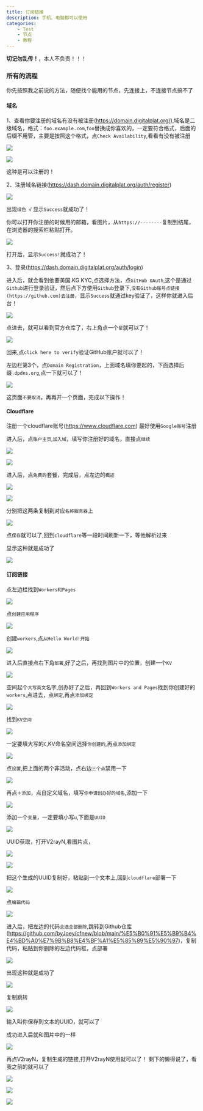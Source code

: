 ```yaml
---
title: 订阅链接
description: 手机、电脑都可以使用
categories:
    - Test
    - 节点
    - 教程
---
```

**切记勿乱传！**，本人不负责！！！

### 所有的流程
 
 你先按照我之前说的方法，随便找个能用的节点，先连接上，不连接节点搞不了

 #### 域名

 1、查看你要注册的域名有没有被注册(https://domain.digitalplat.org/),域名是二级域名，格式：`foo.example.com`,`foo`替换成你喜欢的，一定要符合格式，后面的后缀不用管，主要是按照这个格式，点`Check Availability`,看看有没有被注册

 ![](https://telegraph-image-5tj.pages.dev/file/AgACAgUAAyEGAAS6dLpwAAMbaP9VENd1IS-2u4BM_PuD8qw3EIIAAtoMaxvkPPlXmONKHDadGCYBAAMCAAN3AAM2BA.png)

 ![](https://telegraph-image-5tj.pages.dev/file/AgACAgUAAyEGAAS6dLpwAAMcaP9VefZz5DwQAAFFW5NgaErY5E9IAALcDGsb5Dz5VwnxpL3IVV-wAQADAgADdwADNgQ.png)
 
 这种是可以注册的！

 2、注册域名链接(https://dash.domain.digitalplat.org/auth/register)

 ![](https://telegraph-image-5tj.pages.dev/file/AgACAgUAAyEGAAS6dLpwAAMdaP9c4tJVjgABCMM_-LXn0x23Q5IdAALmDGsb5Dz5V5t-C786Z-yCAQADAgADeQADNgQ.png)

 出现`绿色 √` 显示`Success`就成功了！

 你可以打开你注册的时候用的邮箱，看图片，从`https://--------`复制到结尾，在浏览器的搜索栏粘贴打开。

 ![](https://telegraph-image-5tj.pages.dev/file/AgACAgUAAyEGAAS6dLpwAAMeaP9d8ZWgqDSzmTYwiRR3bocxcocAAukMaxvkPPlXfAfLwj-xwBUBAAMCAAN4AAM2BA.png)
 
 打开后，显示`Success!`就成功了！
 
 3、登录(https://dash.domain.digitalplat.org/auth/login)
 
 进入后，就会看到他要美国.KG KYC,点选择方法，点`GitHub OAuth`,这个是通过`Github`进行登录验证，然后点下方使用`Github`登录下,`没有Github账号点链接(https://github.com)去注册`，显示`Success`就通过key验证了，这样你就进入后台！

 ![](https://telegraph-image-5tj.pages.dev/file/AgACAgUAAyEGAAS6dLpwAAMjaP9j-28h4ibImOT3RuWnEAfWqbAAAgUNaxvkPPlXAjT6xT6Tn8wBAAMCAAN3AAM2BA.png)

 

 点进去，就可以看到官方仓库了，右上角点一个`星`就可以了！

 ![](https://telegraph-image-5tj.pages.dev/file/AgACAgUAAyEGAAS6dLpwAAMiaP9jxL9jo0A7V4mbPOxLJwweCVcAAgINaxvkPPlXxCOgBHgaoHIBAAMCAANtAAM2BA.png)

 回来,点`click here to verify`验证GitHub账户就可以了！

 左边栏第3个，点`Domain Registration`，上面域名填你要起的，下面选择后缀`.dpdns.org`,点一下就可以了！

 ![](https://telegraph-image-5tj.pages.dev/file/AgACAgUAAyEGAAS6dLpwAAMkaP9kkgvtgoMHMYIiF9AT214rV3MAAgsNaxvkPPlXx4kX7pm18soBAAMCAAN5AAM2BA.png)
 
 这页面`不要取消`，再再开一个页面，完成以下操作！
 
 
#### Cloudflare
 
 注册一个cloudflare账号(https://www.cloudflare.com) 最好使用`Google账号`注册

 进入后，点`账户主页`,`加入域`，填写你注册好的域名，直接点`继续`

 ![](https://telegraph-image-5tj.pages.dev/file/AgACAgUAAyEGAAS6dLpwAAMmaP9mqb6LVlW5oGp1khUgiRNvYPsAAhQNaxvkPPlX250mJx0r_XABAAMCAAN4AAM2BA.png)

 ![](https://telegraph-image-5tj.pages.dev/file/AgACAgUAAyEGAAS6dLpwAAMlaP9mUJWQSNBDmJ1JRkCj6PqPXQsAAhINaxvkPPlXVptqWe_Vqw0BAAMCAAN3AAM2BA.png)

 进入后，点`免费的`套餐，完成后，点左边的`概述`

 ![](https://telegraph-image-5tj.pages.dev/file/AgACAgUAAyEGAAS6dLpwAAMoaP9rKqhEOzj613-kHrxMxBqIXHIAAiINaxvkPPlXaOPqXo6-wjoBAAMCAAN4AAM2BA.png)

 ![](https://telegraph-image-5tj.pages.dev/file/AgACAgUAAyEGAAS6dLpwAAMpaP9r2E00kQVQ0Muz2IQUUtdKyQEAAiUNaxvkPPlXpzN9-F9u2wsBAAMCAANtAAM2BA.png)

 分别把这两条复制到对应`名称服务器`上

 ![](https://telegraph-image-5tj.pages.dev/file/AgACAgUAAyEGAAS6dLpwAAMnaP9qzhW6XSXMqTmebND4bOyzG0MAAiENaxvkPPlXcTx5helTolUBAAMCAAN3AAM2BA.png)

 点`保存`就可以了,回到`cloudflare`等一段时间刷新一下，等他解析过来

 显示这种就是成功了

 ![](https://telegraph-image-5tj.pages.dev/file/AgACAgUAAyEGAAS6dLpwAAMqaP9tBrg5g4G5jXo68Abh8V3QNcMAAikNaxvkPPlXLcMqYXgv4m8BAAMCAAN5AAM2BA.png)

#### 订阅链接
 
 点左边栏找到`Workers和Pages`

 ![](https://telegraph-image-5tj.pages.dev/file/AgACAgUAAyEGAAS6dLpwAAMraP9tci7D4eKp45i-Pzl2DBsrMoYAAioNaxvkPPlXm23REoKh4-cBAAMCAANtAAM2BA.png)

 点`创建应用程序`

 ![](https://telegraph-image-5tj.pages.dev/file/AgACAgUAAyEGAAS6dLpwAAMsaP9t3ZfdPeN3Nk0VyA4E4vD2Nm0AAi0NaxvkPPlXeZ1lYoT44ewBAAMCAAN3AAM2BA.png)

 创建`workers`,点`从Hello World!开始`

 ![](https://telegraph-image-5tj.pages.dev/file/AgACAgUAAyEGAAS6dLpwAAMtaP9uUtdXOeXOV9XBNd7Eq-XhnxoAAi4NaxvkPPlXYVd0QRr2rUIBAAMCAAN5AAM2BA.png)

 进入后直接点右下角`部署`,好了之后，再找到图片中的位置，创建一个`KV`

 ![](https://telegraph-image-5tj.pages.dev/file/AgACAgUAAyEGAAS6dLpwAAMuaP9u27EfP9RzECSoK1hoyGXnksEAAi8NaxvkPPlXGKH5Q72G38gBAAMCAANtAAM2BA.png)

 空间起个`大写英文`名字,创办好了之后，再回到`Workers and Pages`找到你创建好的`workers`,点进去，点`绑定`,再点`添加绑定`
 
 ![](https://telegraph-image-5tj.pages.dev/file/AgACAgUAAyEGAAS6dLpwAAMvaP9wlM1vofyvUS19qAVn77JZwGQAAjYNaxvkPPlX7hu9H1nMS_4BAAMCAAN4AAM2BA.png)

 找到`KV空间`

 ![](https://telegraph-image-5tj.pages.dev/file/AgACAgUAAyEGAAS6dLpwAAMwaP9xCLQ-uwPbZSyDEDDHdLay9ZUAAjcNaxvkPPlXzHF0PGKbA_0BAAMCAAN4AAM2BA.png)

 一定要填大写的`C`,KV命名空间选择`你创建的`,再点`添加绑定`

 ![](https://telegraph-image-5tj.pages.dev/file/AgACAgUAAyEGAAS6dLpwAAMxaP9xd0t7K_6EQ12-LWpDJOKXHukAAj8NaxvkPPlXrMSXKZvQ4kgBAAMCAAN4AAM2BA.png)

 点`设置`,把上面的两个非活动，点右边`三个点`禁用一下

 ![](https://telegraph-image-5tj.pages.dev/file/AgACAgUAAyEGAAS6dLpwAAMzaP9yigMrbwlZQd7YxVkxGJJNWYAAAk8NaxvkPPlX6ZofxLlYh2ABAAMCAAN5AAM2BA.png)

 再点`＋添加`，点自定义域名，填写`你申请创办好的域名`,添加一下

 ![](https://telegraph-image-5tj.pages.dev/file/AgACAgUAAyEGAAS6dLpwAAM0aP9y5F-QtBKZLHuOIDULy4ep7rwAAlENaxvkPPlX7CNPKGKSrI4BAAMCAAN4AAM2BA.png)

 添加一个`变量`，一定要填小写`u`,下面是`UUID`

 ![](https://telegraph-image-5tj.pages.dev/file/AgACAgUAAyEGAAS6dLpwAAM1aP9za0uycQ6QYzMk1XyaTy9OiZkAAlQNaxvkPPlXGo5fy_OjaWEBAAMCAAN5AAM2BA.png)
 
 UUID获取，打开V2rayN,看图片点，
 
 ![](https://telegraph-image-5tj.pages.dev/file/AgACAgUAAyEGAAS6dLpwAAM2aP9zvCHEPlmAo2qB2AaQusSw_3AAAlUNaxvkPPlXLtLSgTOAfkwBAAMCAAN4AAM2BA.png)

 ![](https://telegraph-image-5tj.pages.dev/file/AgACAgUAAyEGAAS6dLpwAAM3aP90Xea98VMWwYsKvUdHS7qU0PcAAlcNaxvkPPlXfS7S9Ask4ToBAAMCAAN4AAM2BA.png)

 把这个生成的UUID复制好，粘贴到一个文本上,回到`cloudflare`部署一下

 ![](https://telegraph-image-5tj.pages.dev/file/AgACAgUAAyEGAAS6dLpwAAM4aP900cvKym27SLfnhwi-chw7akQAAlgNaxvkPPlXbvdARF4r7O4BAAMCAAN4AAM2BA.png)

 点`编辑代码`

 ![](https://telegraph-image-5tj.pages.dev/file/AgACAgUAAyEGAAS6dLpwAAM5aP91NK-r1tEzofdsZ6_p1SvjUx8AAlkNaxvkPPlX8PpHNQpPpXYBAAMCAAN5AAM2BA.png)

 进入后，把左边的代码`全选全部删除`,跳转到Github仓库(https://github.com/byJoey/cfnew/blob/main/%E5%B0%91%E5%B9%B4%E4%BD%A0%E7%9B%B8%E4%BF%A1%E5%85%89%E5%90%97)，复制代码，粘贴到你删除的左边代码框，点部署

 ![](https://telegraph-image-5tj.pages.dev/file/AgACAgUAAyEGAAS6dLpwAAM6aP94isafZcpx3SwHDbujPqCGjXwAAlwNaxvkPPlXDeNhP1aZvIUBAAMCAAN3AAM2BA.png)

 出现这种就是成功了

 ![](https://telegraph-image-5tj.pages.dev/file/AgACAgUAAyEGAAS6dLpwAAM7aP94za7nnSrZt5lCKL5Nzf4otOMAAl4NaxvkPPlXOGoar7XpoWMBAAMCAAN5AAM2BA.png)

 复制跳转

 ![](https://telegraph-image-5tj.pages.dev/file/AgACAgUAAyEGAAS6dLpwAAM8aP95IJ2cYKqPIiCf9_IE5Mw18JsAAl8NaxvkPPlXLCqlcsgt6DgBAAMCAAN4AAM2BA.png)

 输入叫你保存到文本的UUID，就可以了

 成功进入后就和图片中的一样

 ![](https://telegraph-image-5tj.pages.dev/file/AgACAgUAAyEGAAS6dLpwAAM9aP95rqLiPuP3lNkMkDN2TkjGUJ8AAmENaxvkPPlX5TKNftFvnqUBAAMCAAN3AAM2BA.png)

 再点V2rayN，复制生成的链接,打开V2rayN使用就可以了！ 剩下的懒得说了，看我之前的就可以了

 ![](https://telegraph-image-5tj.pages.dev/file/AgACAgUAAyEGAAS6dLpwAAM-aP96HLx4K-_I68M0JVBPo7gt6gkAAmMNaxvkPPlXQMcQeEibJckBAAMCAAN5AAM2BA.png)

 ![](https://telegraph-image-5tj.pages.dev/file/AgACAgUAAyEGAAS6dLpwAAM_aP96psTIZCMpQppiB_1QyCmyaMEAAmUNaxvkPPlXdWwJzd82nr8BAAMCAAN4AAM2BA.png)

 ![](https://telegraph-image-5tj.pages.dev/file/AgACAgUAAyEGAAS6dLpwAANAaP961hSn0Xye0yjm1GFAoVL1o4UAAmYNaxvkPPlXQRoomgUxT4kBAAMCAANtAAM2BA.png)

